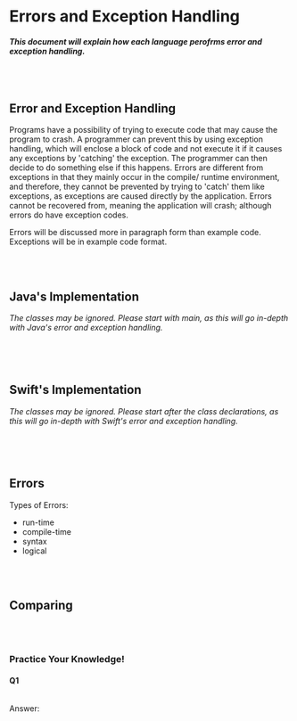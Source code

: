 # Errors and Exception Handling
#### *This document will explain how each language perofrms error and exception handling.* 

<br></br>
## Error and Exception Handling
Programs have a possibility of trying to execute code that may cause the program to crash. A programmer can prevent this by using exception handling, which will enclose a block of code and not execute it if it causes any exceptions by 'catching' the exception. The programmer can then decide to do something else if this happens. Errors are different from exceptions in that they mainly occur in the compile/ runtime environment, and therefore, they cannot be prevented by trying to 'catch' them like exceptions, as exceptions are caused directly by the application. Errors cannot be recovered from, meaning the application will crash; although errors do have exception codes. 

Errors will be discussed more in paragraph form than example code. Exceptions will be in example code format.

<br></br>
## Java's Implementation
*The classes may be ignored. Please start with main, as this will go in-depth with Java's error and exception handling.*
```java

```

<br></br>
## Swift's Implementation
*The classes may be ignored. Please start after the class declarations, as this will go in-depth with Swift's error and exception handling.*
```python

```

<br></br>
## Errors
Types of Errors:
* run-time
* compile-time
* syntax
* logical

<br></br>
## Comparing



<br></br>
### Practice Your Knowledge!
#### Q1 
```java

```
Answer:
> 
